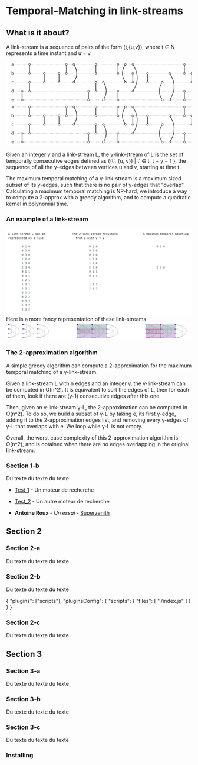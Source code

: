 # Temporal-Matching in link-streams

## What is it about?

A link-stream is a sequence of pairs of the form (t,{u,v}), where t ∈ N represents a time instant and u ̸= v.

![Alt text](./complex-networks-example.svg)
<img src="./complex-networks-example.svg">

Given an integer γ and a link-stream L, the γ-link-stream of L is the set of temporally consecutive edges defined as {(t′, {u, v}) | t′ ∈  t, t + γ − 1 }, the sequence of all the γ-edges between vertices u and v, starting at time t.

The maximum temporal matching of a γ-link-stream is a maximum sized subset of its γ-edges, such that there is no pair of y-edges that "overlap".
Calculating a maximum temporal matching is NP-hard, we introduce a way to compute a 2-approx with a greedy algorithm, and to compute a quadratic kernel in polynomial time.

### An example of a link-stream
![alt simple-link-stream-example-txt](/simple-link-stream-example.png)
Here is a more fancy representation of these link-streams
![alt simple-link-stream-example-img](/simple-link-stream-horizontal-image.png)

### The 2-approximation algorithm
A simple greedy algorithm can compute a 2-approximation for the maximum temporal matching of a γ-link-stream.

Given a link-stream L with n edges and an integer γ, the γ-link-stream can be computed in O(n^2).
It is equivalent to sort the edges of L, then for each of them, look if there are (γ-1) consecutive edges after this one.

Then, given an γ-link-stream γ-L, the 2-approximation can be computed in O(n^2).
To do so, we build a subset of γ-L by taking e, its first γ-edge, adding it to the 2-approximation edges list, and removing every γ-edges of γ-L that overlaps with e. We loop while γ-L is not empty.

Overall, the worst case complexity of this 2-approximation algorithm is O(n^2), and is obtained when there are no edges overlapping in the original link-stream.

### Section 1-b

Du texte du texte du texte

* [Test_1](http://google.com) - Un moteur de recherche
* [Test_2](https://maven.apache.org/) - Un autre moteur de recherche

* **Antoine Roux** - *Un essai* - [Superzenith](http://superzenith.com)

## Section 2

### Section 2-a

Du texte du texte du texte

### Section 2-b

Du texte du texte du texte

{
    "plugins": ["scripts"],
    "pluginsConfig": {
        "scripts": {
            "files": [
                "./index.js"
            ]
        }
    }
}

### Section 2-c

Du texte du texte du texte

## Section 3

### Section 3-a

Du texte du texte du texte

### Section 3-b

Du texte du texte du texte

### Section 3-c

Du texte du texte du texte

### Installing

